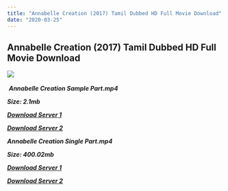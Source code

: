 ```yaml
---
title: "Annabelle Creation (2017) Tamil Dubbed HD Full Movie Download"
date: "2020-03-25"
---
```


## Annabelle Creation (2017) Tamil Dubbed HD Full Movie Download

![](https://images.moviebuff.com/5b66671d-2dfc-42c6-b55d-da09e09693aa?w=1000) 

 _**Annabelle Creation Sample Part.mp4**_

_**Size: 2.1mb**_

[_**Download Server 1**_](http://p1.wetransfer.vip/files/Tamil{5adf554ba90925c4992f0fe8eae1093bfca14c1a880041370a5a335b793ae9c1}20Dubbed{5adf554ba90925c4992f0fe8eae1093bfca14c1a880041370a5a335b793ae9c1}20Movies/Tamil{5adf554ba90925c4992f0fe8eae1093bfca14c1a880041370a5a335b793ae9c1}202017{5adf554ba90925c4992f0fe8eae1093bfca14c1a880041370a5a335b793ae9c1}20Dubbed{5adf554ba90925c4992f0fe8eae1093bfca14c1a880041370a5a335b793ae9c1}20Movies/Annabelle{5adf554ba90925c4992f0fe8eae1093bfca14c1a880041370a5a335b793ae9c1}20Creation{5adf554ba90925c4992f0fe8eae1093bfca14c1a880041370a5a335b793ae9c1}20(2017)/Annabelle{5adf554ba90925c4992f0fe8eae1093bfca14c1a880041370a5a335b793ae9c1}20Creation{5adf554ba90925c4992f0fe8eae1093bfca14c1a880041370a5a335b793ae9c1}20(2017){5adf554ba90925c4992f0fe8eae1093bfca14c1a880041370a5a335b793ae9c1}20BDRip/Annabelle:{5adf554ba90925c4992f0fe8eae1093bfca14c1a880041370a5a335b793ae9c1}20Creation{5adf554ba90925c4992f0fe8eae1093bfca14c1a880041370a5a335b793ae9c1}20(2017){5adf554ba90925c4992f0fe8eae1093bfca14c1a880041370a5a335b793ae9c1}20Sample.mp4)

[_**Download Server 2**_](http://p1.wetransfer.vip/files/Tamil{5adf554ba90925c4992f0fe8eae1093bfca14c1a880041370a5a335b793ae9c1}20Dubbed{5adf554ba90925c4992f0fe8eae1093bfca14c1a880041370a5a335b793ae9c1}20Movies/Tamil{5adf554ba90925c4992f0fe8eae1093bfca14c1a880041370a5a335b793ae9c1}202017{5adf554ba90925c4992f0fe8eae1093bfca14c1a880041370a5a335b793ae9c1}20Dubbed{5adf554ba90925c4992f0fe8eae1093bfca14c1a880041370a5a335b793ae9c1}20Movies/Annabelle{5adf554ba90925c4992f0fe8eae1093bfca14c1a880041370a5a335b793ae9c1}20Creation{5adf554ba90925c4992f0fe8eae1093bfca14c1a880041370a5a335b793ae9c1}20(2017)/Annabelle{5adf554ba90925c4992f0fe8eae1093bfca14c1a880041370a5a335b793ae9c1}20Creation{5adf554ba90925c4992f0fe8eae1093bfca14c1a880041370a5a335b793ae9c1}20(2017){5adf554ba90925c4992f0fe8eae1093bfca14c1a880041370a5a335b793ae9c1}20BDRip/Annabelle:{5adf554ba90925c4992f0fe8eae1093bfca14c1a880041370a5a335b793ae9c1}20Creation{5adf554ba90925c4992f0fe8eae1093bfca14c1a880041370a5a335b793ae9c1}20(2017){5adf554ba90925c4992f0fe8eae1093bfca14c1a880041370a5a335b793ae9c1}20Sample.mp4)

_**Annabelle Creation Single Part.mp4**_

_**Size: 400.02mb**_

[_**Download Server 1**_](http://p1.wetransfer.vip/files/Tamil{5adf554ba90925c4992f0fe8eae1093bfca14c1a880041370a5a335b793ae9c1}20Dubbed{5adf554ba90925c4992f0fe8eae1093bfca14c1a880041370a5a335b793ae9c1}20Movies/Tamil{5adf554ba90925c4992f0fe8eae1093bfca14c1a880041370a5a335b793ae9c1}202017{5adf554ba90925c4992f0fe8eae1093bfca14c1a880041370a5a335b793ae9c1}20Dubbed{5adf554ba90925c4992f0fe8eae1093bfca14c1a880041370a5a335b793ae9c1}20Movies/Annabelle{5adf554ba90925c4992f0fe8eae1093bfca14c1a880041370a5a335b793ae9c1}20Creation{5adf554ba90925c4992f0fe8eae1093bfca14c1a880041370a5a335b793ae9c1}20(2017)/Annabelle{5adf554ba90925c4992f0fe8eae1093bfca14c1a880041370a5a335b793ae9c1}20Creation{5adf554ba90925c4992f0fe8eae1093bfca14c1a880041370a5a335b793ae9c1}20(2017){5adf554ba90925c4992f0fe8eae1093bfca14c1a880041370a5a335b793ae9c1}20BDRip/Annabelle:{5adf554ba90925c4992f0fe8eae1093bfca14c1a880041370a5a335b793ae9c1}20Creation{5adf554ba90925c4992f0fe8eae1093bfca14c1a880041370a5a335b793ae9c1}20(2017).mp4)

_**[Download Server 2](http://p1.wetransfer.vip/files/Tamil{5adf554ba90925c4992f0fe8eae1093bfca14c1a880041370a5a335b793ae9c1}20Dubbed{5adf554ba90925c4992f0fe8eae1093bfca14c1a880041370a5a335b793ae9c1}20Movies/Tamil{5adf554ba90925c4992f0fe8eae1093bfca14c1a880041370a5a335b793ae9c1}202017{5adf554ba90925c4992f0fe8eae1093bfca14c1a880041370a5a335b793ae9c1}20Dubbed{5adf554ba90925c4992f0fe8eae1093bfca14c1a880041370a5a335b793ae9c1}20Movies/Annabelle{5adf554ba90925c4992f0fe8eae1093bfca14c1a880041370a5a335b793ae9c1}20Creation{5adf554ba90925c4992f0fe8eae1093bfca14c1a880041370a5a335b793ae9c1}20(2017)/Annabelle{5adf554ba90925c4992f0fe8eae1093bfca14c1a880041370a5a335b793ae9c1}20Creation{5adf554ba90925c4992f0fe8eae1093bfca14c1a880041370a5a335b793ae9c1}20(2017){5adf554ba90925c4992f0fe8eae1093bfca14c1a880041370a5a335b793ae9c1}20BDRip/Annabelle:{5adf554ba90925c4992f0fe8eae1093bfca14c1a880041370a5a335b793ae9c1}20Creation{5adf554ba90925c4992f0fe8eae1093bfca14c1a880041370a5a335b793ae9c1}20(2017).mp4)**_
